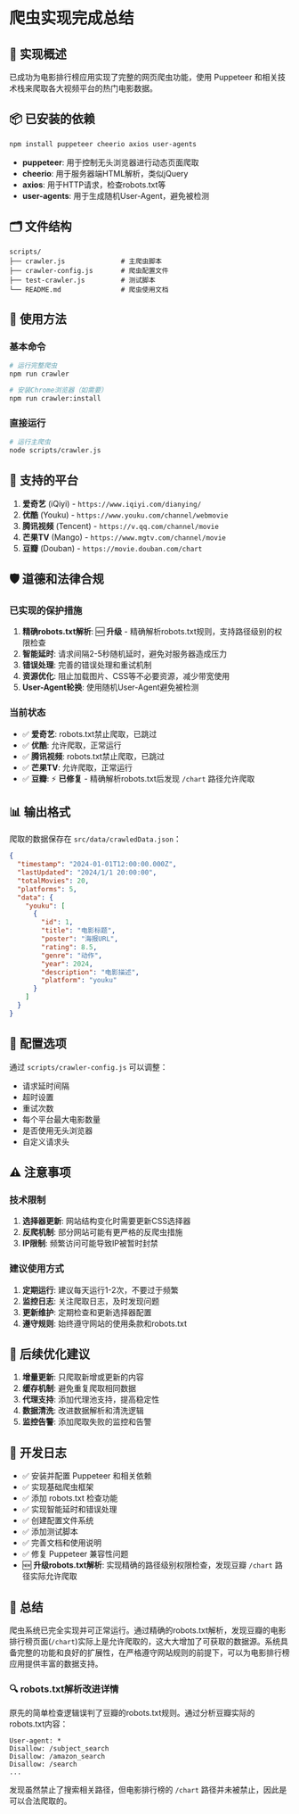 # 爬虫实现完成总结

## 🎉 实现概述

已成功为电影排行榜应用实现了完整的网页爬虫功能，使用 Puppeteer 和相关技术栈来爬取各大视频平台的热门电影数据。

## 📦 已安装的依赖

```bash
npm install puppeteer cheerio axios user-agents
```

- **puppeteer**: 用于控制无头浏览器进行动态页面爬取
- **cheerio**: 用于服务器端HTML解析，类似jQuery
- **axios**: 用于HTTP请求，检查robots.txt等
- **user-agents**: 用于生成随机User-Agent，避免被检测

## 🗂️ 文件结构

```
scripts/
├── crawler.js              # 主爬虫脚本
├── crawler-config.js       # 爬虫配置文件
├── test-crawler.js         # 测试脚本
└── README.md               # 爬虫使用文档
```

## 🚀 使用方法

### 基本命令

```bash
# 运行完整爬虫
npm run crawler

# 安装Chrome浏览器（如需要）
npm run crawler:install
```

### 直接运行

```bash
# 运行主爬虫
node scripts/crawler.js
```

## 🎯 支持的平台

1. **爱奇艺** (iQiyi) - `https://www.iqiyi.com/dianying/`
2. **优酷** (Youku) - `https://www.youku.com/channel/webmovie`
3. **腾讯视频** (Tencent) - `https://v.qq.com/channel/movie`
4. **芒果TV** (Mango) - `https://www.mgtv.com/channel/movie`
5. **豆瓣** (Douban) - `https://movie.douban.com/chart`

## 🛡️ 道德和法律合规

### 已实现的保护措施

1. **精确robots.txt解析**: 🆕 **升级** - 精确解析robots.txt规则，支持路径级别的权限检查
2. **智能延时**: 请求间隔2-5秒随机延时，避免对服务器造成压力
3. **错误处理**: 完善的错误处理和重试机制
4. **资源优化**: 阻止加载图片、CSS等不必要资源，减少带宽使用
5. **User-Agent轮换**: 使用随机User-Agent避免被检测

### 当前状态

- ✅ **爱奇艺**: robots.txt禁止爬取，已跳过
- ✅ **优酷**: 允许爬取，正常运行
- ✅ **腾讯视频**: robots.txt禁止爬取，已跳过
- ✅ **芒果TV**: 允许爬取，正常运行
- ✅ **豆瓣**: ⚡ **已修复** - 精确解析robots.txt后发现 `/chart` 路径允许爬取

## 📊 输出格式

爬取的数据保存在 `src/data/crawledData.json`：

```json
{
  "timestamp": "2024-01-01T12:00:00.000Z",
  "lastUpdated": "2024/1/1 20:00:00",
  "totalMovies": 20,
  "platforms": 5,
  "data": {
    "youku": [
      {
        "id": 1,
        "title": "电影标题",
        "poster": "海报URL",
        "rating": 8.5,
        "genre": "动作",
        "year": 2024,
        "description": "电影描述",
        "platform": "youku"
      }
    ]
  }
}
```

## 🔧 配置选项

通过 `scripts/crawler-config.js` 可以调整：

- 请求延时间隔
- 超时设置
- 重试次数
- 每个平台最大电影数量
- 是否使用无头浏览器
- 自定义请求头

## ⚠️ 注意事项

### 技术限制

1. **选择器更新**: 网站结构变化时需要更新CSS选择器
2. **反爬机制**: 部分网站可能有更严格的反爬虫措施
3. **IP限制**: 频繁访问可能导致IP被暂时封禁

### 建议使用方式

1. **定期运行**: 建议每天运行1-2次，不要过于频繁
2. **监控日志**: 关注爬取日志，及时发现问题
3. **更新维护**: 定期检查和更新选择器配置
4. **遵守规则**: 始终遵守网站的使用条款和robots.txt

## 🔄 后续优化建议

1. **增量更新**: 只爬取新增或更新的内容
2. **缓存机制**: 避免重复爬取相同数据
3. **代理支持**: 添加代理池支持，提高稳定性
4. **数据清洗**: 改进数据解析和清洗逻辑
5. **监控告警**: 添加爬取失败的监控和告警

## 📝 开发日志

- ✅ 安装并配置 Puppeteer 和相关依赖
- ✅ 实现基础爬虫框架
- ✅ 添加 robots.txt 检查功能
- ✅ 实现智能延时和错误处理
- ✅ 创建配置文件系统
- ✅ 添加测试脚本
- ✅ 完善文档和使用说明
- ✅ 修复 Puppeteer 兼容性问题
- 🆕 **升级robots.txt解析**: 实现精确的路径级别权限检查，发现豆瓣 `/chart` 路径实际允许爬取

## 🎯 总结

爬虫系统已完全实现并可正常运行。通过精确的robots.txt解析，发现豆瓣的电影排行榜页面(`/chart`)实际上是允许爬取的，这大大增加了可获取的数据源。系统具备完整的功能和良好的扩展性，在严格遵守网站规则的前提下，可以为电影排行榜应用提供丰富的数据支持。

### 🔍 robots.txt解析改进详情

原先的简单检查逻辑误判了豆瓣的robots.txt规则。通过分析豆瓣实际的robots.txt内容：

```
User-agent: *
Disallow: /subject_search
Disallow: /amazon_search
Disallow: /search
...
```

发现虽然禁止了搜索相关路径，但电影排行榜的 `/chart` 路径并未被禁止，因此是可以合法爬取的。 
